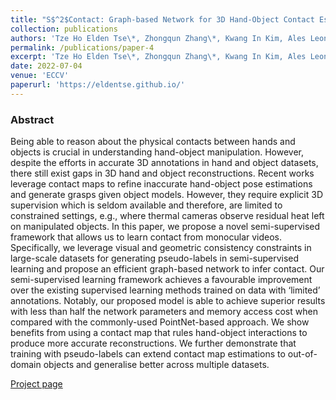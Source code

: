 ```yaml
---
title: "S$^2$Contact: Graph-based Network for 3D Hand-Object Contact Estimation with Semi-Supervised Learning"
collection: publications
authors: 'Tze Ho Elden Tse\*, Zhongqun Zhang\*, Kwang In Kim, Ales Leonardis, Feng Zheng, Hyung Jin Chang'
permalink: /publications/paper-4
excerpt: 'Tze Ho Elden Tse\*, Zhongqun Zhang\*, Kwang In Kim, Ales Leonardis, Feng Zheng, Hyung Jin Chang'
date: 2022-07-04
venue: 'ECCV'
paperurl: 'https://eldentse.github.io/'
---
```


### Abstract
Being able to reason about the physical contacts between hands and objects is crucial in understanding hand-object manipulation. However, despite the efforts in accurate 3D annotations in hand and object datasets, there still exist gaps in 3D hand and object reconstructions. Recent works leverage contact maps to refine inaccurate hand-object pose estimations and generate grasps given object models. However, they require explicit 3D supervision which is seldom available and therefore, are limited to constrained settings, e.g., where thermal cameras observe residual heat left on manipulated objects. In this paper, we propose a novel semi-supervised framework that allows us to learn contact from monocular videos. Specifically, we leverage visual and geometric consistency constraints in large-scale datasets for generating pseudo-labels in semi-supervised learning and propose an efficient graph-based network to infer contact. Our semi-supervised learning framework achieves a favourable improvement over the existing supervised learning methods trained on data with ‘limited’ annotations. Notably, our proposed model is able to achieve superior results with less than half the network parameters and memory access cost when compared with the commonly-used PointNet-based approach. We show benefits from using a contact map that rules hand-object interactions to produce more accurate reconstructions. We further demonstrate that training with pseudo-labels can extend contact map estimations to out-of-domain objects and generalise better across multiple datasets.

[Project page](https://eldentse.github.io/s2contact/)
